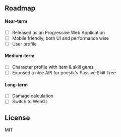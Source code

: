 ## Roadmap
#### Near-term
- [ ] Released as an Progressive Web Application
- [ ] Mobile friendly, both UI and performance wise
- [ ] User profile

#### Medium-term
- [ ] Character profile with item & skill gems
- [ ] Exposed a nice API for poestk's Passive Skill Tree

#### Long-term
- [ ] Damage calculation
- [ ] Switch to WebGL

## License
MIT
